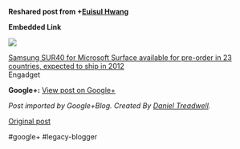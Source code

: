 <!--
date: '2011-11-17'
published: true
slug: 2011-11-reshared-post-from-euisul-hwang_17
time_to_read: 5
title: ''
-->

  
  
**Reshared post from +[Euisul Hwang](https://plus.google.com/105228937789154416960)**  


**Embedded Link**

  

![](http://images0-focus-opensocial.googleusercontent.com/gadgets/proxy?container=focus&gadget=a&resize_h=100&url=http%3A%2F%2Fwww.blogcdn.com%2Fwww.engadget.com%2Fmedia%2F2011%2F11%2Fmsft-surface-2-hands-rm-eng.jpg)

  
 [Samsung SUR40 for Microsoft Surface available for pre-order in 23 countries, expected to ship in 2012](http://www.engadget.com/2011/11/17/samsung-sur40-for-microsoft-surface-available-for-pre-order-in-2/)  
 Engadget

**Google+:** [View post on Google+](https://plus.google.com/103392016560023386646/posts/ggtnR6A6ZFg)

  
  
*Post imported by Google+Blog. Created By [Daniel Treadwell](http://minimali.se/).*

[Original post](https://ysfk.blogspot.com/2011/11/reshared-post-from-euisul-hwang_17.html)

#google+ #legacy-blogger 